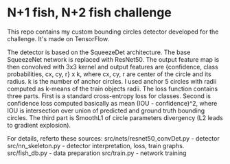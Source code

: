 # N+1 fish, N+2 fish challenge

This repo contains my custom bounding circles detector developed for the challenge. It's made on TensorFlow.

The detector is based on the SqueezeDet architecture. The base SqueezeNet network is replaced with ResNet50. The output feature map is then convolved with 3x3 kernel and output features are {confidence, class probabilities, cx, cy, r} x k, where cx, cy, r are center of the circle and its radius. k is the number of anchor circles. I used anchor 5 circles with radii computed as k-means of the train objects radii. The loss function contains three parts. First is a standard cross-entropy loss for classes. Second is confidence loss computed basically as mean (IOU - confidence)^2, where IOU is intersection over union of predicted and ground truth bounding circles. The third part is SmoothL1 of circle parameters divergency (L2 leads to gradient explosion).

For details, referto these sources:
src/nets/resnet50_convDet.py - detector
src/nn_skeleton.py - detector interpretation, loss, train graphs.
src/fish_db.py - data preparation
src/train.py - network training
